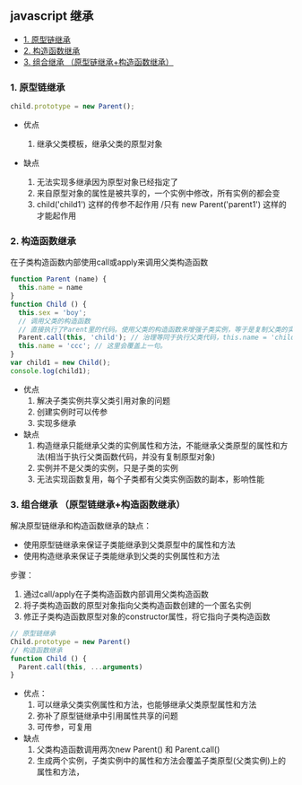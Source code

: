 ## javascript 继承  

  - [1. 原型链继承](#1-%e5%8e%9f%e5%9e%8b%e9%93%be%e7%bb%a7%e6%89%bf)
  - [2. 构造函数继承](#2-%e6%9e%84%e9%80%a0%e5%87%bd%e6%95%b0%e7%bb%a7%e6%89%bf)
  - [3. 组合继承 （原型链继承+构造函数继承）](#3-%e7%bb%84%e5%90%88%e7%bb%a7%e6%89%bf-%e5%8e%9f%e5%9e%8b%e9%93%be%e7%bb%a7%e6%89%bf%e6%9e%84%e9%80%a0%e5%87%bd%e6%95%b0%e7%bb%a7%e6%89%bf)

### 1. 原型链继承
```js
child.prototype = new Parent();
```
- 优点  
  1. 继承父类模板，继承父类的原型对象

- 缺点  
  1. 无法实现多继承因为原型对象已经指定了
  2. 来自原型对象的属性是被共享的，一个实例中修改，所有实例的都会变
  3. child('child1') 这样的传参不起作用 /只有 new Parent('parent1') 这样的才能起作用

### 2. 构造函数继承

在子类构造函数内部使用call或apply来调用父类构造函数
```js
function Parent (name) {
  this.name = name
}
function Child () {
  this.sex = 'boy';
  // 调用父类的构造函数
  // 直接执行了Parent里的代码。使用父类的构造函数来增强子类实例，等于是复制父类的实例属性给子类。
  Parent.call(this, 'child'); // 治理等同于执行父类代码，this.name = 'child'
  this.name = 'ccc'; // 这里会覆盖上一句。
}
var child1 = new Child();
console.log(child1);
```

- 优点  
    1. 解决子类实例共享父类引用对象的问题
    2. 创建实例时可以传参
    3. 实现多继承
- 缺点  
    1. 构造继承只能继承父类的实例属性和方法，不能继承父类原型的属性和方法(相当于执行父类函数代码，并没有复制原型对象)
    2. 实例并不是父类的实例，只是子类的实例
    3. 无法实现函数复用，每个子类都有父类实例函数的副本，影响性能

### 3. 组合继承 （原型链继承+构造函数继承）
解决原型链继承和构造函数继承的缺点：
- 使用原型链继承来保证子类能继承到父类原型中的属性和方法
- 使用构造继承来保证子类能继承到父类的实例属性和方法

步骤： 
  1. 通过call/apply在子类构造函数内部调用父类构造函数
  2. 将子类构造函数的原型对象指向父类构造函数创建的一个匿名实例
  3. 修正子类构造函数原型对象的constructor属性，将它指向子类构造函数
   
```js
// 原型链继承
Child.prototype = new Parent()
// 构造函数继承
function Child () {
  Parent.call(this, ...arguments)
}
```

- 优点：  
  1. 可以继承父类实例属性和方法，也能够继承父类原型属性和方法
  2. 弥补了原型链继承中引用属性共享的问题
  3. 可传参，可复用
- 缺点  
  1. 父类构造函数调用两次new Parent() 和 Parent.call()
  2. 生成两个实例，子类实例中的属性和方法会覆盖子类原型(父类实例)上的属性和方法，